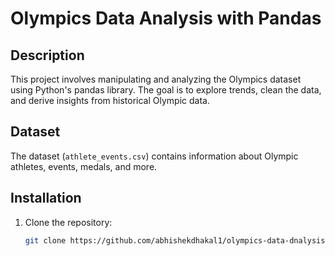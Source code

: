 # Olympics Data Analysis with Pandas

## Description
This project involves manipulating and analyzing the Olympics dataset using Python's pandas library. The goal is to explore trends, clean the data, and derive insights from historical Olympic data.

## Dataset
The dataset (`athlete_events.csv`) contains information about Olympic athletes, events, medals, and more.

## Installation
1. Clone the repository:
   ```bash
   git clone https://github.com/abhishekdhakal1/olympics-data-dnalysis-pandas.git
